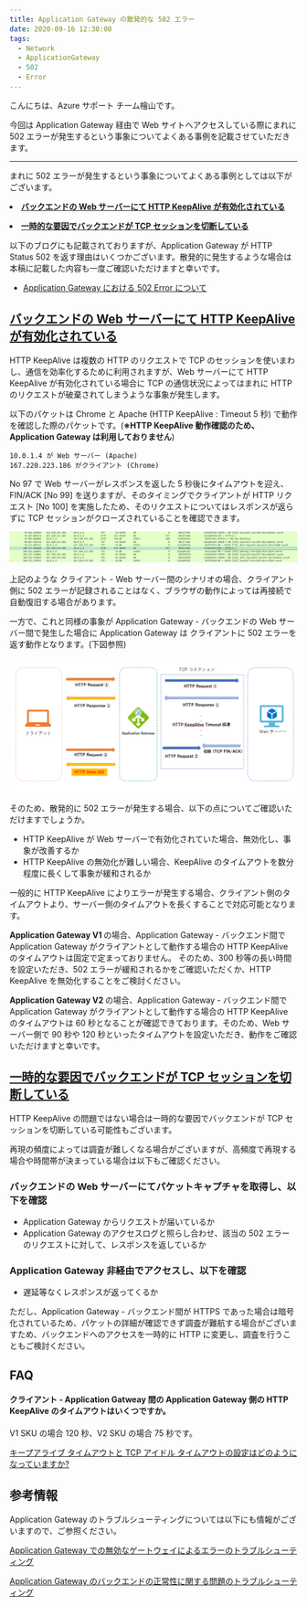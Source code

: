 ```yaml
---
title: Application Gateway の散発的な 502 エラー
date: 2020-09-16 12:30:00
tags:
  - Network
  - ApplicationGateway
  - 502
  - Error
---
```

こんにちは、Azure サポート チーム檜山です。

今回は Application Gateway 経由で Web サイトへアクセスしている際にまれに 502 エラーが発生するという事象についてよくある事例を記載させていただきます。

---
まれに 502 エラーが発生するという事象についてよくある事例としては以下がございます。
<p> 	<li><a href="#backend-keepalive"><strong>バックエンドの Web サーバーにて HTTP KeepAlive が有効化されている</strong></a></li></p><p></p>
<p> 	<li><a href="#backend-issue"><strong>一時的な要因でバックエンドが TCP セッションを切断している</strong></a></li></p><p></p>

以下のブログにも記載されておりますが、Application Gateway が HTTP Status 502 を返す理由はいくつかございます。散発的に発生するような場合は本稿に記載した内容も一度ご確認いただけますと幸いです。

- [Application Gateway における 502 Error について](https://jpaztech.github.io/blog/archive/application-gateway-502-error-info/)



<h2 id="バックエンドの Web サーバーにて HTTP KeepAlive が有効化されている"><a href="#バックエンドの Web サーバーにて HTTP KeepAlive が有効化されている" class="headerlink" title="バックエンドの Web サーバーにて HTTP KeepAlive が有効化されている"></a><a href="#backend-keepalive">バックエンドの Web サーバーにて HTTP KeepAlive が有効化されている</a></h2>

HTTP KeepAlive は複数の HTTP のリクエストで TCP のセッションを使いまわし、通信を効率化するために利用されますが、Web サーバーにて HTTP KeepAlive が有効化されている場合に TCP の通信状況によってはまれに HTTP のリクエストが破棄されてしまうような事象が発生します。

以下のパケットは Chrome と Apache (HTTP KeepAlive : Timeout 5 秒) で動作を確認した際のパケットです。(<strong>※HTTP KeepAlive 動作確認のため、Application Gateway は利用しておりません</strong>)

```
10.0.1.4 が Web サーバー (Apache) 
167.220.223.186 がクライアント (Chrome)
```

No 97 で Web サーバーがレスポンスを返した 5 秒後にタイムアウトを迎え、FIN/ACK [No 99] を送りますが、そのタイミングでクライアントが HTTP リクエスト [No 100] を実施したため、そのリクエストについてはレスポンスが返らずに TCP セッションがクローズされていることを確認できます。

![Caputure](https://github.com/hisasima/appgw502/blob/master/capture.png)


上記のような クライアント - Web サーバー間のシナリオの場合、クライアント側に  502 エラーが記録されることはなく、ブラウザの動作によっては再接続で自動復旧する場合があります。

一方で、これと同様の事象が Application Gateway - バックエンドの Web サーバー間で発生した場合に Application Gateway は クライアントに 502 エラーを返す動作となります。(下図参照)

![AppGW502error](https://github.com/hisasima/appgw502/blob/master/AppGW502error.png)

そのため、散発的に 502 エラーが発生する場合、以下の点についてご確認いただけますでしょうか。
* HTTP KeepAlive が Web サーバーで有効化されていた場合、無効化し、事象が改善するか
* HTTP KeepAlive の無効化が難しい場合、KeepAlive のタイムアウトを数分程度に長くして事象が緩和されるか

一般的に HTTP KeepAlive によりエラーが発生する場合、クライアント側のタイムアウトより、サーバー側のタイムアウトを長くすることで対応可能となります。
 
<strong> Application Gateway V1 </strong> の場合、Application Gateway - バックエンド間で Application Gateway がクライアントとして動作する場合の HTTP KeepAlive のタイムアウトは固定で定まっておりません。
そのため、300 秒等の長い時間を設定いただき、502 エラーが緩和されるかをご確認いただくか、HTTP KeepAlive を無効化することをご検討ください。

<strong> Application Gateway V2 </strong> の場合、Application Gateway - バックエンド間で Application Gateway がクライアントとして動作する場合の HTTP KeepAlive のタイムアウトは 60 秒となることが確認できております。そのため、Web サーバー側で 90 秒や 120 秒といったタイムアウトを設定いただき、動作をご確認いただけますと幸いです。

<h2 id="一時的な要因でバックエンドが TCP セッションを切断している"><a href="#一時的な要因でバックエンドが TCP セッションを切断している" class="headerlink" title="一時的な要因でバックエンドが TCP セッションを切断している"></a><a href="#backend-issue">一時的な要因でバックエンドが TCP セッションを切断している</a></h2>

HTTP KeepAlive の問題ではない場合は一時的な要因でバックエンドが TCP セッションを切断している可能性もございます。

再現の頻度によっては調査が難しくなる場合がございますが、高頻度で再現する場合や時間帯が決まっている場合は以下もご確認ください。

### バックエンドの Web サーバーにてパケットキャプチャを取得し、以下を確認

* Application Gateway からリクエストが届いているか
* Application Gateway のアクセスログと照らし合わせ、該当の 502 エラーのリクエストに対して、レスポンスを返しているか
	
### Application Gateway 非経由でアクセスし、以下を確認
* 遅延等なくレスポンスが返ってくるか
	
ただし、Application Gateway - バックエンド間が HTTPS であった場合は暗号化されているため、パケットの詳細が確認できず調査が難航する場合がございますため、バックエンドへのアクセスを一時的に HTTP に変更し、調査を行うこともご検討ください。


## FAQ
	
#### クライアント - Application Gatweay 間の Application Gateway 側の HTTP KeepAlive のタイムアウトはいくつですか。
V1 SKU の場合 120 秒、V2 SKU の場合 75 秒です。

[キープアライブ タイムアウトと TCP アイドル タイムアウトの設定はどのようになっていますか?](https://docs.microsoft.com/ja-jp/azure/application-gateway/application-gateway-faq#what-are-the-settings-for-keep-alive-timeout-and-tcp-idle-timeout)

## 参考情報

Application Gateway のトラブルシューティングについては以下にも情報がございますので、ご参照ください。

[Application Gateway での無効なゲートウェイによるエラーのトラブルシューティング](https://docs.microsoft.com/ja-jp/azure/application-gateway/application-gateway-troubleshooting-502)

[Application Gateway のバックエンドの正常性に関する問題のトラブルシューティング](https://docs.microsoft.com/ja-jp/azure/application-gateway/application-gateway-backend-health-troubleshooting)
